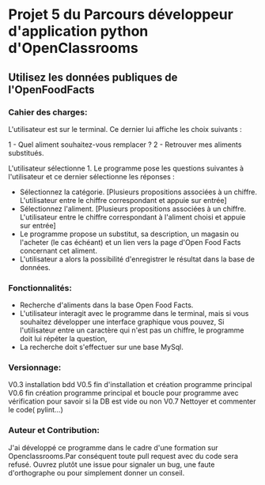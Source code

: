 # Projet 5 du Parcours développeur d'application python d'OpenClassrooms
## Utilisez les données publiques de l'OpenFoodFacts
### Cahier des charges:
L'utilisateur est sur le terminal. Ce dernier lui affiche les choix suivants :

1 - Quel aliment souhaitez-vous remplacer ?
2 - Retrouver mes aliments substitués.

L'utilisateur sélectionne 1. Le programme pose les questions suivantes à l'utilisateur et ce dernier sélectionne les réponses :

* Sélectionnez la catégorie. [Plusieurs propositions associées à un chiffre. L'utilisateur entre le chiffre correspondant et appuie sur entrée]
* Sélectionnez l'aliment. [Plusieurs propositions associées à un chiffre. L'utilisateur entre le chiffre correspondant à l'aliment choisi et appuie sur entrée]
* Le programme propose un substitut, sa description, un magasin ou l'acheter (le cas échéant) et un lien vers la page d'Open Food Facts concernant cet aliment.
* L'utilisateur a alors la possibilité d'enregistrer le résultat dans la base de données.

### Fonctionnalités:
* Recherche d'aliments dans la base Open Food Facts.
* L'utilisateur interagit avec le programme dans le terminal, mais si vous souhaitez développer une interface graphique vous pouvez,
Si l'utilisateur entre un caractère qui n'est pas un chiffre, le programme doit lui répéter la question,
* La recherche doit s'effectuer sur une base MySql.

### Versionnage:
V0.3 installation bdd
V0.5 fin d'installation et création programme principal
V0.6 fin création programme principal et boucle pour programme avec vérification pour savoir si la DB est vide ou non
V0.7 Nettoyer et commenter le code( pylint...)

### Auteur et Contribution:
J'ai développé ce programme dans le cadre d'une formation sur Openclassrooms.Par conséquent toute pull request avec du code sera refusé. Ouvrez plutôt une issue pour signaler un bug, une faute d'orthographe ou pour simplement donner un conseil.